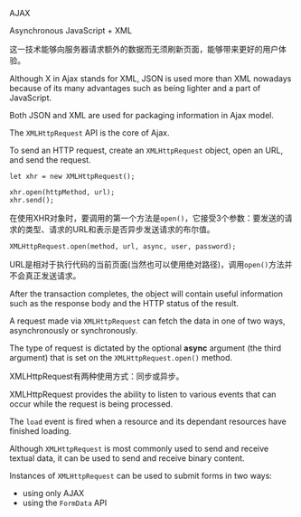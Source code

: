 AJAX

Asynchronous JavaScript + XML

这一技术能够向服务器请求额外的数据而无须刷新页面，能够带来更好的用户体验。

Although X in Ajax stands for XML, JSON is used more than XML nowadays because of its many advantages such as being lighter and a part of JavaScript.

Both JSON and XML are used for packaging information in Ajax model.

The `XMLHttpRequest` API is the core of Ajax.

To send an HTTP request, create an `XMLHttpRequest` object, open an URL, and send the request.

    let xhr = new XMLHttpRequest();
    
    xhr.open(httpMethod, url);
    xhr.send();

在使用XHR对象时，要调用的第一个方法是`open()`，它接受3个参数：要发送的请求的类型、请求的URL和表示是否异步发送请求的布尔值。

    XMLHttpRequest.open(method, url, async, user, password);

URL是相对于执行代码的当前页面(当然也可以使用绝对路径)，调用`open()`方法并不会真正发送请求。

After the transaction completes, the object will contain useful information such as the response body and the HTTP status of the result.     
    
A request made via `XMLHttpRequest` can fetch the data in one of two ways, asynchronously or synchronously.

The type of request is dictated by the optional **async** argument (the third argument) that is set on the `XMLHttpRequest.open()` method.
 
XMLHttpRequest有两种使用方式：同步或异步。

XMLHttpRequest provides the ability to listen to various events that can occur while the request is being processed.

The `load` event is fired when a resource and its dependant resources have finished loading.

Although `XMLHttpRequest` is most commonly used to send and receive textual data, it can be used to send and receive binary content.

Instances of `XMLHttpRequest` can be used to submit forms in two ways:

- using only AJAX
- using the `FormData` API

